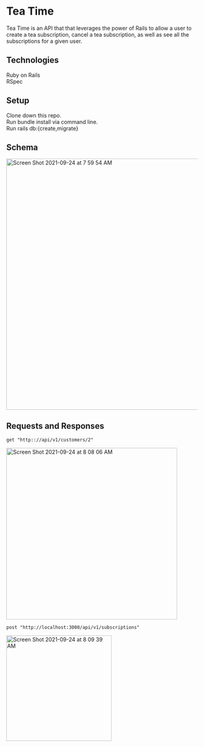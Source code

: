 # Tea Time

Tea Time is an API that that leverages the power of Rails to allow a user to create a tea subscription, cancel a tea subscription, as well as see all the subscriptions for a given user.

## Technologies
Ruby on Rails </br>
RSpec

## Setup
Clone down this repo. </br>
Run bundle install via command line. </br>
Run rails db:{create,migrate}

## Schema

<img width="659" alt="Screen Shot 2021-09-24 at 7 59 54 AM" src="https://user-images.githubusercontent.com/78196294/134687828-b9a70eff-1fe6-4f11-9b36-48095e96a610.png">

## Requests and Responses

`get "http:://api/v1/customers/2"`

<img width="450" alt="Screen Shot 2021-09-24 at 8 08 06 AM" src="https://user-images.githubusercontent.com/78196294/134688328-a9d4e755-b08a-443a-853b-8f2c811597e5.png">

`post "http://localhost:3000/api/v1/subscriptions"`

<img width="277" alt="Screen Shot 2021-09-24 at 8 09 39 AM" src="https://user-images.githubusercontent.com/78196294/134688551-9d00e17c-3b67-4390-8fb8-23ee97d21caa.png">

